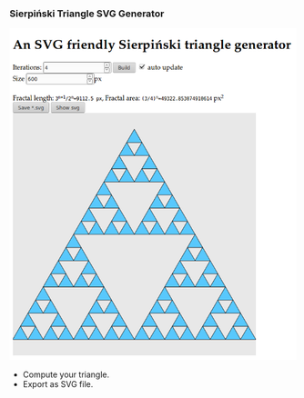### Sierpiński Triangle SVG Generator ###

![alt text](Screenshot_20170322_0.png "The main page")

* Compute your triangle.
* Export as SVG file.
